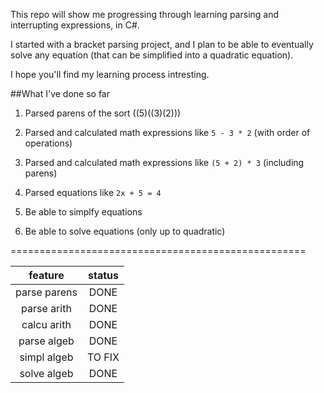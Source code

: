 This repo will show me progressing through learning parsing and interrupting expressions, in C#.

I started with a bracket parsing project, and I plan to be able to eventually solve any equation (that can be simplified into a quadratic equation). 

I hope you'll find my learning process intresting.

##What I've done so far

1. Parsed parens of the sort ((5)((3)(2))) 

2. Parsed and calculated math expressions like `5 - 3 * 2` (with order of operations) 

3. Parsed and calculated math expressions like `(5 + 2) * 3` (including parens) 

4. Parsed equations like `2x + 5 = 4`

5. Be able to simplfy equations

6. Be able to solve equations (only up to quadratic)

===================================================

|feature|status|
|:---:|:---:|
|parse parens| DONE|
|parse arith | DONE|
|calcu arith | DONE|
|parse algeb | DONE|
|simpl algeb | TO FIX| 
|solve algeb | DONE|
